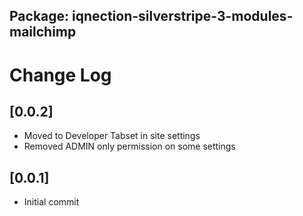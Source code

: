 ## Package: iqnection-silverstripe-3-modules-mailchimp
# Change Log


## [0.0.2]
- Moved to Developer Tabset in site settings
- Removed ADMIN only permission on some settings


## [0.0.1]
- Initial commit
